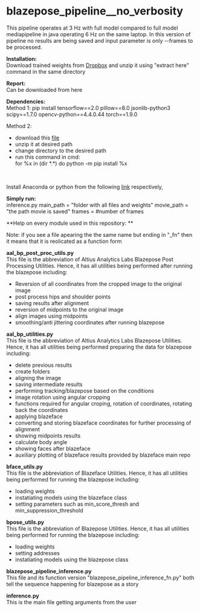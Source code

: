# blazepose_pipeline__no_verbosity
This pipeline operates at 3 Hz with full model compared to full model mediapipeline in java operating 6 Hz on the same laptop. In this version of pipeline no results are being saved and input parameter is only --frames to be processed. 


**Installation: <br />**
Download trained weights from [Dropbox](https://www.dropbox.com/s/by94ilm6lzjrztd/extract_here_blazepose_inference.zip?dl=0) and unzip it using "extract here" command in the same directory  <br/>

**Report:  <br />**
Can be downloaded from here <br/>

**Dependencies: <br />**
Method 1: pip install tensorflow==2.0 pillow==8.0 jsonlib-python3 scipy==1.7.0 opencv-python==4.4.0.44 torch==1.9.0 <br/>

Method 2: 
- download this [file](https://www.dropbox.com/s/s7tyx1t4xuh8p7k/packages.zip?dl=0)
- unzip it at desired path
- change directory to the desired path
- run this command in cmd: <br>
for %x in (dir \*.*) do python -m pip install %x

<br>


Install Anaconda or python from the following [link](https://www.dropbox.com/s/yurh9gu4xz3lb0x/Anaconda3-2020.02-Windows-x86_64.exe?dl=0) respectively,<br>

**Simply run: <br />**
inference.py main_path = "folder with all files and weights" movie_path = "the path movie is saved" frames = #number of frames<br/>

**Help on every module used in this repository: **<br/>

Note: if you see a file apearing the the same name but ending in "_fn" then it means that it is reolicated as a function form <br/>

**aal_bp_post_proc_utils.py**<br/>
This file is the abbreviation of Altius Analytics Labs Blazepose Post Processing Utilities. Hence, it has all utilities being performed after running the blazepose including: <br/>

- Reversion of all coordinates from the cropped image to the original image<br/>
- post process hips and shoulder points<br/>
- saving results after alignment <br/>
- reversion of midpoints to the original image<br/>
- align images using midpoints<br/>
- smoothing/anti jittering coordinates after running blazepose<br/>

**aal_bp_utilities.py**<br/>
This file is the abbreviation of Altius Analytics Labs Blazepose Utilities. Hence, it has all utilities being performed preparing the data for blazepose including: <br/>

- delete previous results<br/>
- create folders<br/>
- aligning the image<br/>
- saving intermediate results<br/>
- performing tracking/blazepose based on the conditions <br/>
- image rotation using angular cropping<br/>
- functions required for angular croping, rotation of coordinates, rotating back the coordinates<br/>
- applying blazeface<br/>
- converting and storing blazeface coordinates for further processing of alignment<br/>
- showing midpoints results<br/>
- calculate body angle<br/>
- showing faces after blazeface<br/>
- auxiliary plotting of blazeface results provided by blazeface main repo<br/>

**bface_utils.py**<br/>
This file is the abbreviation of Blazeface Utilities. Hence, it has all utilities being performed for running the blazepose including: <br/>

- loading weights<br/>
- instatiating models using the blazeface class<br/>
- setting parameters such as min_score_thresh and min_suppression_threshold <br/>

**bpose_utils.py**<br/>
This file is the abbreviation of Blazepose Utilities. Hence, it has all utilities being performed for running the blazepose including: <br/>

- loading weights<br/>
- setting addresses<br/>
- instatiating models using the blazepose class<br/>

**blazepose_pipeline_inference.py** <br/>
This file and its function version "blazepose_pipeline_inference_fn.py" both tell the sequence happening for blazepose as a story<br/>

**inference.py**<br/>
This is the main file getting arguments from the user <br/>


 

